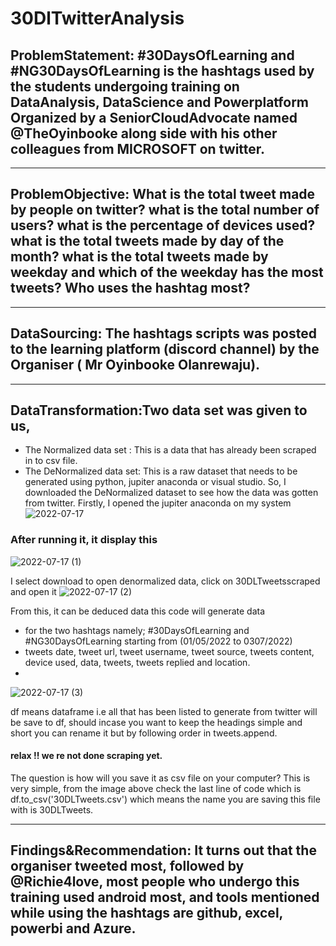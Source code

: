 # 30DlTwitterAnalysis
## ProblemStatement: #30DaysOfLearning and #NG30DaysOfLearning is the hashtags used by the students undergoing training on DataAnalysis, DataScience and Powerplatform Organized by a SeniorCloudAdvocate named @TheOyinbooke along side with his other colleagues from MICROSOFT on twitter.

---

## ProblemObjective: What is the total tweet made by people on twitter? what is the total number of  users? what is the percentage of devices used? what is the total tweets made by day of the month? what is the total tweets made by weekday and which of the weekday has the most tweets? Who uses the hashtag most?


---

## DataSourcing: The hashtags scripts was posted to the learning platform (discord channel) by the Organiser ( Mr Oyinbooke Olanrewaju).

---
## DataTransformation:Two data set was given to us,
- The Normalized data set : This is a data that has already been scraped in to csv file.
- The DeNormalized data set: This is a raw dataset that needs to be generated using python, jupiter anaconda or visual studio.
So, I downloaded the DeNormalized dataset to see how the data was gotten from twitter.
Firstly, I opened the jupiter anaconda on my system
![2022-07-17](https://user-images.githubusercontent.com/107118603/179413512-506271dc-1689-40c0-9860-8a504ba2ff02.png)

### After running it, it display this
![2022-07-17 (1)](https://user-images.githubusercontent.com/107118603/179416084-d8b8f6ee-6726-4e42-ba63-34d5d7dd5bb5.png)


I select download to open denormalized data, click on 30DLTweetsscraped and open it
![2022-07-17 (2)](https://user-images.githubusercontent.com/107118603/179416380-e24f823e-9258-4f66-b951-abd16ed7829d.png)

From this, it can be deduced data this code will generate data 
- for the two hashtags namely; #30DaysOfLearning and #NG30DaysOfLearning starting from (01/05/2022 to 0307/2022)
- tweets date, tweet url, tweet username, tweet source, tweets content,  device used, data, tweets, tweets replied and location.
- 
![2022-07-17 (3)](https://user-images.githubusercontent.com/107118603/179416447-30a8c445-d09f-434e-979f-6d22bd3df109.png)

df means dataframe i.e all that has been listed to generate from twitter will be save to df, should incase you want to keep the headings simple and short you can rename it but by following order in tweets.append.
 #### relax !! we re not done scraping yet.
 The question is how will you save it as csv file on your computer? This is very simple, from the image above check the last line of code which is df.to_csv('30DLTweets.csv') which means the name you are saving this file with is 30DLTweets.





---

## Findings&Recommendation: It turns out that the organiser tweeted most, followed by @Richie4love, most people who undergo this training used android most, and tools mentioned while using the hashtags are github, excel, powerbi  and Azure.

